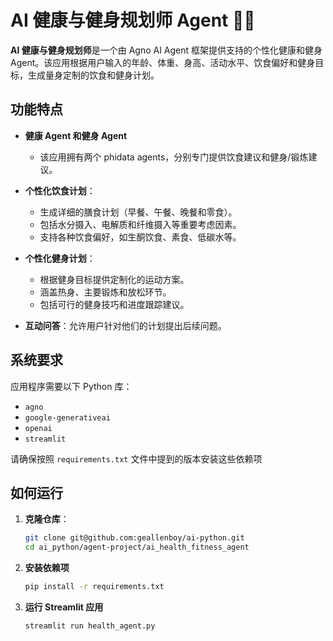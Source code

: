 # AI 健康与健身规划师 Agent 🏋️‍♂️

**AI 健康与健身规划师**是一个由 Agno AI Agent 框架提供支持的个性化健康和健身 Agent。该应用根据用户输入的年龄、体重、身高、活动水平、饮食偏好和健身目标，生成量身定制的饮食和健身计划。

## 功能特点

- **健康 Agent 和健身 Agent**
    - 该应用拥有两个 phidata agents，分别专门提供饮食建议和健身/锻炼建议。

- **个性化饮食计划**：
  - 生成详细的膳食计划（早餐、午餐、晚餐和零食）。
  - 包括水分摄入、电解质和纤维摄入等重要考虑因素。
  - 支持各种饮食偏好，如生酮饮食、素食、低碳水等。

- **个性化健身计划**：
  - 根据健身目标提供定制化的运动方案。
  - 涵盖热身、主要锻炼和放松环节。
  - 包括可行的健身技巧和进度跟踪建议。

- **互动问答**：允许用户针对他们的计划提出后续问题。

## 系统要求

应用程序需要以下 Python 库：

- `agno`
- `google-generativeai`
- `openai`
- `streamlit`

请确保按照 `requirements.txt` 文件中提到的版本安装这些依赖项

## 如何运行


1. **克隆仓库**：
   ```bash
   git clone git@github.com:geallenboy/ai-python.git
   cd ai_python/agent-project/ai_health_fitness_agent
   ```

2. **安装依赖项**
    ```bash
    pip install -r requirements.txt
    ```
3. **运行 Streamlit 应用**
    ```bash
    streamlit run health_agent.py
    ```